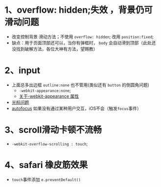 # 1、overflow: hidden;失效 ，背景仍可滑动问题
- 改变控制背景 滑动方法；不使用 `overflow: hidden`; 改用 `position:fixed`;
- 缺点：用于页面顶部还可以，当你有弹框时， `body` 会自动滑到顶部（此处还没找到破解方法，各位大神有方法，望赐教）

# 2、input
- 上面总多出边框 `outline:none` 也不管用(类似还有 `button` 的倒圆角问题)
  - `-webkit-appearance:none`;
  - [关于-webkit-appearance 属性](https://www.cnblogs.com/shawn-en/p/4352929.html)
- [光标问题](https://littlefaye.gitee.io//teresa/2018/10/26/HTML元素简记/)
- [autofocus](https://segmentfault.com/q/1010000014364210/a-1020000014450087) 如果没有通过某种用户交互，iOS不会（触发`focus`事件）

# 3、scroll滑动卡顿不流畅
- `-webkit-overflow-scrolling : touch`;

# 4、safari 橡皮筋效果
- `touch`事件添加 `e.preventDefault()`